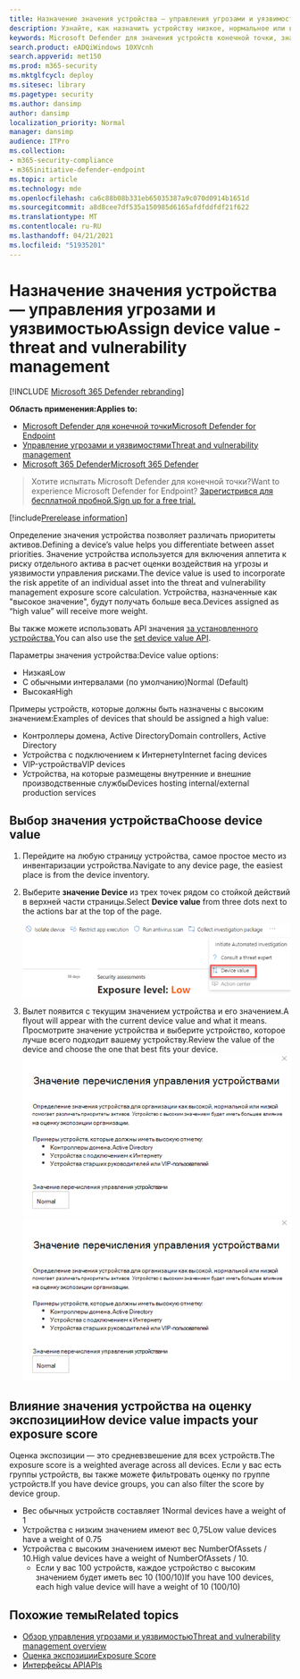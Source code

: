 ```yaml
---
title: Назначение значения устройства — управления угрозами и уязвимостью
description: Узнайте, как назначить устройству низкое, нормальное или высокое значение, чтобы помочь вам различать приоритеты активов.
keywords: Microsoft Defender для значения устройств конечной точки, значения устройства управления угрозами и уязвимостями, устройств с высоким значением, оценки экспозиции значения устройства
search.product: eADQiWindows 10XVcnh
search.appverid: met150
ms.prod: m365-security
ms.mktglfcycl: deploy
ms.sitesec: library
ms.pagetype: security
ms.author: dansimp
author: dansimp
localization_priority: Normal
manager: dansimp
audience: ITPro
ms.collection:
- m365-security-compliance
- m365initiative-defender-endpoint
ms.topic: article
ms.technology: mde
ms.openlocfilehash: ca6c88b08b331eb65035387a9c070d0914b1651d
ms.sourcegitcommit: a8d8cee7df535a150985d6165afdfddfdf21f622
ms.translationtype: MT
ms.contentlocale: ru-RU
ms.lasthandoff: 04/21/2021
ms.locfileid: "51935201"
---
```

# <a name="assign-device-value---threat-and-vulnerability-management"></a><span data-ttu-id="b93dc-104">Назначение значения устройства — управления угрозами и уязвимостью</span><span class="sxs-lookup"><span data-stu-id="b93dc-104">Assign device value - threat and vulnerability management</span></span>

[!INCLUDE [Microsoft 365 Defender rebranding](../../includes/microsoft-defender.md)]

<span data-ttu-id="b93dc-105">**Область применения:**</span><span class="sxs-lookup"><span data-stu-id="b93dc-105">**Applies to:**</span></span>

- [<span data-ttu-id="b93dc-106">Microsoft Defender для конечной точки</span><span class="sxs-lookup"><span data-stu-id="b93dc-106">Microsoft Defender for Endpoint</span></span>](https://go.microsoft.com/fwlink/?linkid=2154037)
- [<span data-ttu-id="b93dc-107">Управление угрозами и уязвимостями</span><span class="sxs-lookup"><span data-stu-id="b93dc-107">Threat and vulnerability management</span></span>](next-gen-threat-and-vuln-mgt.md)
- [<span data-ttu-id="b93dc-108">Microsoft 365 Defender</span><span class="sxs-lookup"><span data-stu-id="b93dc-108">Microsoft 365 Defender</span></span>](https://go.microsoft.com/fwlink/?linkid=2118804)

> <span data-ttu-id="b93dc-109">Хотите испытать Microsoft Defender для конечной точки?</span><span class="sxs-lookup"><span data-stu-id="b93dc-109">Want to experience Microsoft Defender for Endpoint?</span></span> [<span data-ttu-id="b93dc-110">Зарегистрився для бесплатной пробной.</span><span class="sxs-lookup"><span data-stu-id="b93dc-110">Sign up for a free trial.</span></span>](https://www.microsoft.com/microsoft-365/windows/microsoft-defender-atp?ocid=docs-wdatp-portaloverview-abovefoldlink)

[!include[Prerelease information](../../includes/prerelease.md)]

<span data-ttu-id="b93dc-111">Определение значения устройства позволяет различать приоритеты активов.</span><span class="sxs-lookup"><span data-stu-id="b93dc-111">Defining a device’s value helps you differentiate between asset priorities.</span></span> <span data-ttu-id="b93dc-112">Значение устройства используется для включения аппетита к риску отдельного актива в расчет оценки воздействия на угрозы и уязвимости управления рисками.</span><span class="sxs-lookup"><span data-stu-id="b93dc-112">The device value is used to incorporate the risk appetite of an individual asset into the threat and vulnerability management exposure score calculation.</span></span> <span data-ttu-id="b93dc-113">Устройства, назначенные как "высокое значение", будут получать больше веса.</span><span class="sxs-lookup"><span data-stu-id="b93dc-113">Devices assigned as “high value” will receive more weight.</span></span>

<span data-ttu-id="b93dc-114">Вы также можете использовать API значения [за установленного устройства.](set-device-value.md)</span><span class="sxs-lookup"><span data-stu-id="b93dc-114">You can also use the [set device value API](set-device-value.md).</span></span>

<span data-ttu-id="b93dc-115">Параметры значения устройства:</span><span class="sxs-lookup"><span data-stu-id="b93dc-115">Device value options:</span></span>

- <span data-ttu-id="b93dc-116">Низкая</span><span class="sxs-lookup"><span data-stu-id="b93dc-116">Low</span></span>
- <span data-ttu-id="b93dc-117">С обычными интервалами (по умолчанию)</span><span class="sxs-lookup"><span data-stu-id="b93dc-117">Normal (Default)</span></span>
- <span data-ttu-id="b93dc-118">Высокая</span><span class="sxs-lookup"><span data-stu-id="b93dc-118">High</span></span>

<span data-ttu-id="b93dc-119">Примеры устройств, которые должны быть назначены с высоким значением:</span><span class="sxs-lookup"><span data-stu-id="b93dc-119">Examples of devices that should be assigned a high value:</span></span>

- <span data-ttu-id="b93dc-120">Контроллеры домена, Active Directory</span><span class="sxs-lookup"><span data-stu-id="b93dc-120">Domain controllers, Active Directory</span></span>
- <span data-ttu-id="b93dc-121">Устройства с подключением к Интернету</span><span class="sxs-lookup"><span data-stu-id="b93dc-121">Internet facing devices</span></span>
- <span data-ttu-id="b93dc-122">VIP-устройства</span><span class="sxs-lookup"><span data-stu-id="b93dc-122">VIP devices</span></span>
- <span data-ttu-id="b93dc-123">Устройства, на которые размещены внутренние и внешние производственные службы</span><span class="sxs-lookup"><span data-stu-id="b93dc-123">Devices hosting internal/external production services</span></span>

## <a name="choose-device-value"></a><span data-ttu-id="b93dc-124">Выбор значения устройства</span><span class="sxs-lookup"><span data-stu-id="b93dc-124">Choose device value</span></span>

1. <span data-ttu-id="b93dc-125">Перейдите на любую страницу устройства, самое простое место из инвентаризации устройства.</span><span class="sxs-lookup"><span data-stu-id="b93dc-125">Navigate to any device page, the easiest place is from the device inventory.</span></span>

2. <span data-ttu-id="b93dc-126">Выберите **значение Device** из трех точек рядом со стойкой действий в верхней части страницы.</span><span class="sxs-lookup"><span data-stu-id="b93dc-126">Select **Device value** from three dots next to the actions bar at the top of the page.</span></span>

    ![Пример отсев значения устройства.](images/tvm-device-value-dropdown.png)

3. <span data-ttu-id="b93dc-128">Вылет появится с текущим значением устройства и его значением.</span><span class="sxs-lookup"><span data-stu-id="b93dc-128">A flyout will appear with the current device value and what it means.</span></span> <span data-ttu-id="b93dc-129">Просмотрите значение устройства и выберите устройство, которое лучше всего подходит вашему устройству.</span><span class="sxs-lookup"><span data-stu-id="b93dc-129">Review the value of the device and choose the one that best fits your device.</span></span>
<span data-ttu-id="b93dc-130">![Пример вылета значения устройства.](images/tvm-device-value-flyout.png)</span><span class="sxs-lookup"><span data-stu-id="b93dc-130">![Example of the device value flyout.](images/tvm-device-value-flyout.png)</span></span>

## <a name="how-device-value-impacts-your-exposure-score"></a><span data-ttu-id="b93dc-131">Влияние значения устройства на оценку экспозиции</span><span class="sxs-lookup"><span data-stu-id="b93dc-131">How device value impacts your exposure score</span></span>

<span data-ttu-id="b93dc-132">Оценка экспозиции — это средневзвешение для всех устройств.</span><span class="sxs-lookup"><span data-stu-id="b93dc-132">The exposure score is a weighted average across all devices.</span></span> <span data-ttu-id="b93dc-133">Если у вас есть группы устройств, вы также можете фильтровать оценку по группе устройств.</span><span class="sxs-lookup"><span data-stu-id="b93dc-133">If you have device groups, you can also filter the score by device group.</span></span>

- <span data-ttu-id="b93dc-134">Вес обычных устройств составляет 1</span><span class="sxs-lookup"><span data-stu-id="b93dc-134">Normal devices have a weight of 1</span></span>
- <span data-ttu-id="b93dc-135">Устройства с низким значением имеют вес 0,75</span><span class="sxs-lookup"><span data-stu-id="b93dc-135">Low value devices have a weight of 0.75</span></span>
- <span data-ttu-id="b93dc-136">Устройства с высоким значением имеют вес NumberOfAssets / 10.</span><span class="sxs-lookup"><span data-stu-id="b93dc-136">High value devices have a weight of NumberOfAssets / 10.</span></span>
    - <span data-ttu-id="b93dc-137">Если у вас 100 устройств, каждое устройство с высоким значением будет иметь вес 10 (100/10)</span><span class="sxs-lookup"><span data-stu-id="b93dc-137">If you have 100 devices, each high value device will have a weight of 10 (100/10)</span></span>

## <a name="related-topics"></a><span data-ttu-id="b93dc-138">Похожие темы</span><span class="sxs-lookup"><span data-stu-id="b93dc-138">Related topics</span></span>

- [<span data-ttu-id="b93dc-139">Обзор управления угрозами и уязвимостью</span><span class="sxs-lookup"><span data-stu-id="b93dc-139">Threat and vulnerability management overview</span></span>](next-gen-threat-and-vuln-mgt.md)
- [<span data-ttu-id="b93dc-140">Оценка экспозиции</span><span class="sxs-lookup"><span data-stu-id="b93dc-140">Exposure Score</span></span>](tvm-exposure-score.md)
- [<span data-ttu-id="b93dc-141">Интерфейсы API</span><span class="sxs-lookup"><span data-stu-id="b93dc-141">APIs</span></span>](next-gen-threat-and-vuln-mgt.md#apis)